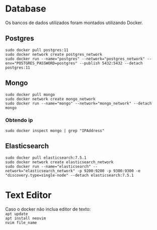 # Database
Os bancos de dados utilizados foram montados utilizando Docker.  

## Postgres
`sudo docker pull postgres:11`  
`sudo docker network create postgres_network`  
`sudo docker run --name="postgres" --network="postgres_network" --env="POSTGRES_PASSWORD=postgres" --publish 5432:5432 --detach postgres:11`  

## Mongo
`sudo docker pull mongo`  
`sudo docker network create mongo_network`  
`sudo docker run --name="mongo" --network="mongo_network" --detach mongo`  

### Obtendo ip
`sudo docker inspect mongo | grep "IPAddress"`  

## Elasticsearch
`sudo docker pull elasticsearch:7.5.1`  
`sudo docker network create elasticsearch_network`  
`sudo docker run --name="elasticsearch" --network="elasticsearch_network" -p 9200:9200 -p 9300:9300 -e "discovery.type=single-node" --detach elasticsearch:7.5.1`  

# Text Editor
Caso o docker não inclua editor de texto:  
`apt update`  
`apt install neovim`  
`nvim file_name`  